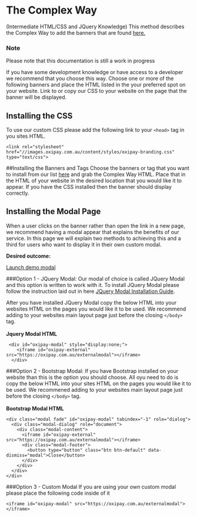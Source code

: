 
# The Complex Way
(Intermediate HTML/CSS and JQuery Knowledge)
This method describes the Complex Way to add the banners that are found <a href="/guidelines/banners">here.</a>
<div class="panel panel-primary">
  <div class="panel-heading">
    <h3 class="panel-title">Note</h3>
  </div>
  <div class="panel-body">
    Please note that this documentation is still a work in progress
  </div>
</div>


If you have some development knowledge or have access to a developer we recommend that you choose this way. 
Choose one or more of the following banners and place the HTML listed in the your preferred spot on your website.
Link to or copy our CSS to your website on the page that the banner will be displayed.

## Installing the CSS
To use our custom CSS please add the following link to your ```<head>``` tag in you sites HTML.
```
<link rel="stylesheet" href="//images.oxipay.com.au/content/styles/oxipay-branding.css" type="text/css">
```
##Installing the Banners and Tags
Choose the banners or tag that you want to install from our list <a href="/guidelines/banners">here</a> and grab the Complex Way HTML. Place that in the HTML of your website in the desired location that you would like it to appear. If you have the CSS installed then the banner should display correctly.

## Installing the Modal Page


When a user clicks on the banner rather than open the link in a new page, we recommend having a modal appear that explains the benefits of our service.
In this page we will explain two methods to achieving this and a third for users who want to display it in their own custom modal.


**Desired outcome:**


<a href="#oxipay-modal" id="#oxipay" rel="modal:open" class="btn btn-primary" data-toggle="modal" data-target="#oxipay-modal">
  Launch demo modal
</a>

###Option 1 - JQuery Modal:
Our modal of choice is called JQuery Modal and this option is written to work with it.
To install JQuery Modal please follow the instruction laid out in here <a href="https://github.com/kylefox/jquery-modal">JQuery Modal Installation Guide</a>.

After you have installed JQuery Modal copy the below HTML into your websites HTML on the pages you would like it to be used. We recommend adding to your websites main layout page just before the closing ```</body>``` tag.
<br><br>**Jquery Modal HTML**
```
 <div id="oxipay-modal" style="display:none;">
    <iframe id="oxipay-external" src="https://oxipay.com.au/externalmodal"></iframe>
  </div>
```
###Option 2 - Bootstrap Modal: 
If you have Bootstrap installed on your website than this is the option you should choose.
All oyu need to do is copy the below HTML into your sites HTML on the pages you would like it to be used. We recommened adding to your websites main layout page just before the closing ```</body>``` tag.
<br><br>**Bootstrap Modal HTML**
```
<div class="modal fade" id="oxipay-modal" tabindex="-1" role="dialog">
  <div class="modal-dialog" role="document">
    <div class="modal-content">
      <iframe id="oxipay-external" src="https://oxipay.com.au/externalmodal"></iframe>
      <div class="modal-footer">
        <button type="button" class="btn btn-default" data-dismiss="modal">Close</button>
      </div>
    </div>
  </div>
</div>
```

###Option 3 - Custom Modal
If you are using your own custom modal please place the following code inside of it
```
<iframe id="oxipay-modal" src="https://oxipay.com.au/externalmodal"></iframe>
```
<link rel="stylesheet" href="//images.oxipay.com.au/content/styles/oxipay-branding.css" type="text/css">
<div id="oxipay-modal" style="display:none;">
<iframe id="oxipay-external" src="https://oxipay.com.au/externalmodal/index"></iframe>
</div>
